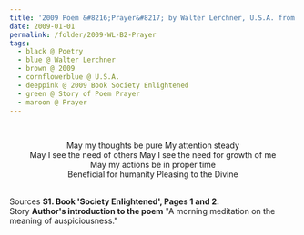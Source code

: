 ```yaml
---
title: '2009 Poem &#8216;Prayer&#8217; by Walter Lerchner, U.S.A. from the Book &#8216;Society Enlightened&#8217; Pages 1 and 2'
date: 2009-01-01
permalink: /folder/2009-WL-B2-Prayer
tags:
  - black @ Poetry
  - blue @ Walter Lerchner
  - brown @ 2009
  - cornflowerblue @ U.S.A.
  - deeppink @ 2009 Book Society Enlightened  
  - green @ Story of Poem Prayer
  - maroon @ Prayer
---
```


<br>

<p style="text-align:center;">
May my thoughts be pure My attention steady<br>
May I see the need of others May I see the need for growth of me<br>
May my actions be in proper time<br>
Beneficial for humanity Pleasing to the Divine<br>
</p>

<br>

<wave-list>
<list-title color="DarkSeaGreen" width="40">Sources</list-title>
  <list-item color="BlanchedAlmond"  width="285"><b> S1. Book 'Society Enlightened', Pages 1 and 2.</b></list-item>
</wave-list>

<br>

<wave-list>
<list-title color="DarkSeaGreen" width="25">Story</list-title>
  <list-item color="BlanchedAlmond"  width="280"><b>Author's introduction to the poem</b> "A morning meditation on the meaning of auspiciousness."</list-item>
</wave-list>
